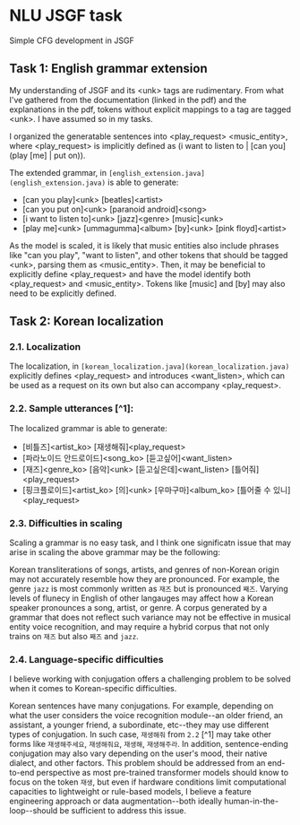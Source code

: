 # NLU JSGF task

Simple CFG development in JSGF

## Task 1: English grammar extension

My understanding of JSGF and its \<unk> tags are rudimentary. From what I've gathered from the documentation (linked in the pdf) and the explanations in the pdf, tokens without explicit mappings to a tag are tagged \<unk>. I have assumed so in my tasks.

I organized the generatable sentences into <play_request> <music_entity>, where <play_request> is implicitly defined as (i want to listen to | [can you] (play [me] | put on)).

The extended grammar, in `[english_extension.java](english_extension.java)` is able to generate:

- [can you play]\<unk> [beatles]\<artist>
- [can you put on]\<unk> [paranoid android]\<song>
- [i want to listen to]\<unk> [jazz]\<genre> [music]\<unk>
- [play me]\<unk> [ummagumma]\<album> [by]\<unk> [pink floyd]\<artist>

As the model is scaled, it is likely that music entities also include phrases like "can you play", "want to listen", and other tokens that should be tagged \<unk>, parsing them as <music_entity>. Then, it may be beneficial to explicitly define <play_request> and have the model identify both <play_request> and <music_entity>. Tokens like [music] and [by] may also need to be explicitly defined.

## Task 2: Korean localization

### 2.1. Localization

The localization, in `[korean_localization.java](korean_localization.java)` explicitly defines <play_request> and introduces <want_listen>, which can be used as a request on its own but also can accompany <play_request>.

### 2.2. Sample utterances [^1]: 

The localized grammar is able to generate:

- [비틀즈]<artist_ko> [재생해줘]<play_request>
- [파라노이드 안드로이드]<song_ko> [듣고싶어]<want_listen>
- [재즈]<genre_ko> [음악]\<unk> [듣고싶은데]<want_listen> [틀어줘]<play_request>
- [핑크플로이드]<artist_ko> [의]\<unk> [우마구마]<album_ko> [틀어줄 수 있니]<play_request>

### 2.3. Difficulties in scaling

Scaling a grammar is no easy task, and I think one significatn issue that may arise in scaling the above grammar may be the following:

Korean transliterations of songs, artists, and genres of non-Korean origin may not accurately resemble how they are pronounced. For example, the genre `jazz` is most commonly written as `재즈` but is pronounced `째즈`. Varying levels of flunecy in English of other langauges may affect how a Korean speaker pronounces a song, artist, or genre. A corpus generated by a grammar that does not reflect such variance may not be effective in musical entity voice recognition, and may require a hybrid corpus that not only trains on `재즈` but also `째즈` and `jazz`.

### 2.4. Language-specific difficulties

I believe working with conjugation offers a challenging problem to be solved when it comes to Korean-specific difficulties.

Korean sentences have many conjugations. For example, depending on what the user considers the voice recognition module--an older friend, an assistant, a younger friend, a subordinate, etc--they may use different types of conjugation. In such case, `재생해줘` from `2.2` [^1] may take other forms like `재생해주세요`, `재생해줘요`, `재생해`, `재생해주라`. In addition, sentence-ending conjugation may also vary depending on the user's mood, their native dialect, and other factors. This problem should be addressed from an end-to-end perspective as most pre-trained transformer models should know to focus on the token `재생`, but even if hardware conditions limit computational capacities to lightweight or rule-based models, I believe a feature engineering approach or data augmentation--both ideally human-in-the-loop--should be sufficient to address this issue.